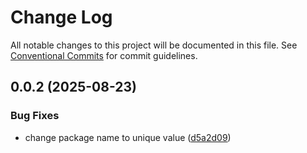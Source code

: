 # Change Log

All notable changes to this project will be documented in this file.
See [Conventional Commits](https://conventionalcommits.org) for commit guidelines.

## 0.0.2 (2025-08-23)


### Bug Fixes

* change package name to unique value ([d5a2d09](https://github.com/dennis-pg-ntnx/publish-test/commit/d5a2d0918d2b944d0ba3d364f9cc5d3a77638a67))
